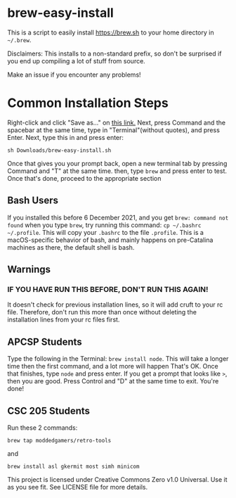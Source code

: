 # brew-easy-install

This is a script to easily install https://brew.sh to your home directory in `~/.brew`.

Disclaimers: This installs to a non-standard prefix, so don't be surprised if you end up compiling a lot of stuff from source.

Make an issue if you encounter any problems!


# Common Installation Steps
Right-click and click "Save as..." on [this link.](https://raw.githubusercontent.com/ModdedGamers/brew-easy-install/main/brew-easy-install.sh)
Next, press Command and the spacebar at the same time, type in "Terminal"(without quotes), and press Enter.
Next, type this in and press enter:

`sh Downloads/brew-easy-install.sh`

Once that gives you your prompt back, open a new terminal tab by pressing Command and "T" at the same time.
then, type `brew` and press enter to test. Once that's done, proceed to the appropriate section

## Bash Users
If you installed this before 6 December 2021, and you get `brew: command not found` when  you type `brew`, try running this command: `cp ~/.bashrc ~/.profile`. This will copy your `.bashrc` to the file `.profile`. This is a macOS-specific behavior of bash, and mainly happens on pre-Catalina machines as there, the default shell is bash.

## Warnings
### IF YOU HAVE RUN THIS BEFORE, DON'T RUN THIS AGAIN!
It doesn't check for previous installation lines, so it will add cruft to your rc file. Therefore, don't run this more than once without deleting the installation lines from your rc files first.

## APCSP Students
Type the following in the Terminal: `brew install node`. This will take a longer time then the first command, and a lot more will happen
That's OK.
Once that finishes, type `node` and press enter. If you get a prompt that looks like `>`, then you are good. Press Control and "D" at the same
time to exit. You're done!


## CSC 205 Students
Run these 2 commands:

`brew tap moddedgamers/retro-tools`

and

`brew install asl gkermit most simh minicom`

This project is licensed under Creative Commons Zero v1.0 Universal. Use it as you see fit. See LICENSE file for more details.
